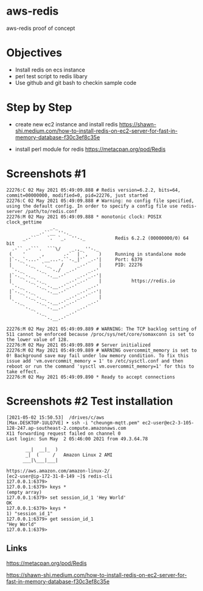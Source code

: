 # aws-redis
aws-redis proof of concept


# Objectives
- Install redis on ecs instance
- perl test script to redis libary
- Use github and git bash to checkin sample code

# Step by Step

 - create  new ec2 instance and install redis
   https://shawn-shi.medium.com/how-to-install-redis-on-ec2-server-for-fast-in-memory-database-f30c3ef8c35e

 - install perl module for redis
    https://metacpan.org/pod/Redis

# Screenshots #1
```
22276:C 02 May 2021 05:49:09.888 # Redis version=6.2.2, bits=64, commit=00000000, modified=0, pid=22276, just started
22276:C 02 May 2021 05:49:09.888 # Warning: no config file specified, using the default config. In order to specify a config file use redis-server /path/to/redis.conf
22276:M 02 May 2021 05:49:09.888 * monotonic clock: POSIX clock_gettime
                _._
           _.-``__ ''-._
      _.-``    `.  `_.  ''-._           Redis 6.2.2 (00000000/0) 64 bit
  .-`` .-```.  ```\/    _.,_ ''-._
 (    '      ,       .-`  | `,    )     Running in standalone mode
 |`-._`-...-` __...-.``-._|'` _.-'|     Port: 6379
 |    `-._   `._    /     _.-'    |     PID: 22276
  `-._    `-._  `-./  _.-'    _.-'
 |`-._`-._    `-.__.-'    _.-'_.-'|
 |    `-._`-._        _.-'_.-'    |           https://redis.io
  `-._    `-._`-.__.-'_.-'    _.-'
 |`-._`-._    `-.__.-'    _.-'_.-'|
 |    `-._`-._        _.-'_.-'    |
  `-._    `-._`-.__.-'_.-'    _.-'
      `-._    `-.__.-'    _.-'
          `-._        _.-'
              `-.__.-'

22276:M 02 May 2021 05:49:09.889 # WARNING: The TCP backlog setting of 511 cannot be enforced because /proc/sys/net/core/somaxconn is set to the lower value of 128.
22276:M 02 May 2021 05:49:09.889 # Server initialized
22276:M 02 May 2021 05:49:09.889 # WARNING overcommit_memory is set to 0! Background save may fail under low memory condition. To fix this issue add 'vm.overcommit_memory = 1' to /etc/sysctl.conf and then reboot or run the command 'sysctl vm.overcommit_memory=1' for this to take effect.
22276:M 02 May 2021 05:49:09.890 * Ready to accept connections
```
# Screenshots #2 Test installation
```
[2021-05-02 15:50.53]  /drives/c/aws
[Max.DESKTOP-1ULQ7VE] ➤ ssh -i "cheungm-mqtt.pem" ec2-user@ec2-3-105-128-247.ap-southeast-2.compute.amazonaws.com
X11 forwarding request failed on channel 0
Last login: Sun May  2 05:46:00 2021 from 49.3.64.78

       __|  __|_  )
       _|  (     /   Amazon Linux 2 AMI
      ___|\___|___|

https://aws.amazon.com/amazon-linux-2/
[ec2-user@ip-172-31-8-149 ~]$ redis-cli
127.0.0.1:6379>
127.0.0.1:6379> keys *
(empty array)
127.0.0.1:6379> set session_id_1 'Hey World'
OK
127.0.0.1:6379> keys *
1) "session_id_1"
127.0.0.1:6379> get session_id_1
"Hey World"
127.0.0.1:6379>

```

## Links

https://metacpan.org/pod/Redis

https://shawn-shi.medium.com/how-to-install-redis-on-ec2-server-for-fast-in-memory-database-f30c3ef8c35e
